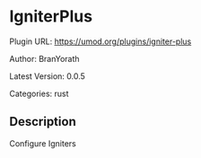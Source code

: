 # IgniterPlus

Plugin URL: https://umod.org/plugins/igniter-plus

Author: BranYorath

Latest Version: 0.0.5

Categories: rust

## Description

Configure Igniters
